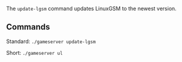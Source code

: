 The `update-lgsm` command updates LinuxGSM to the newest version.

## Commands

Standard: `./gameserver update-lgsm`

Short: `./gameserver ul`